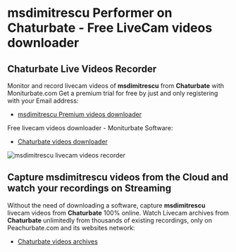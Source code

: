 # msdimitrescu Performer on Chaturbate - Free LiveCam videos downloader

## Chaturbate Live Videos Recorder

Monitor and record livecam videos of **msdimitrescu** from **Chaturbate** with Moniturbate.com
Get a premium trial for free by just and only registering with your Email address:
* [msdimitrescu Premium videos downloader](https://moniturbate.com/request-demo-licence-key.html)

Free livecam videos downloader - Moniturbate Software:
* [Chaturbate videos downloader](https://moniturbate.com/moniturbate-download-software.html)

![msdimitrescu livecam videos recorder](https://peachurnet.com/templates/moniturbate-software.png)


## Capture msdimitrescu videos from the Cloud and watch your recordings on Streaming

Without the need of downloading a software, capture **msdimitrescu** livecam videos from **Chaturbate** 100% online.
Watch Livecam archives from **Chaturbate** unlimitedly from thousands of existing recordings, only on Peachurbate.com and its websites network:
* [Chaturbate videos archives](https://peachurnet.com/)